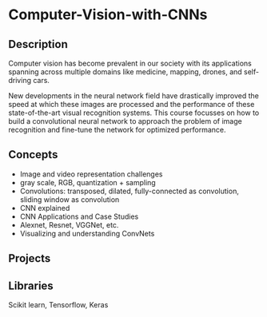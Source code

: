 # Computer-Vision-with-CNNs

## Description

Computer vision has become prevalent in our society with its applications spanning across multiple domains like medicine, mapping, drones, and self-driving cars.

New developments in the neural network field have drastically improved the speed at which these images are processed and the performance of these state-of-the-art visual recognition systems. This course focusses on how to build a convolutional neural network to approach the problem of image recognition and fine-tune the network for optimized performance.

## Concepts
- Image and video representation challenges
- gray scale, RGB, quantization + sampling
- Convolutions: transposed, dilated, fully-connected as convolution, sliding window as convolution
- CNN explained
- CNN Applications and Case Studies
- Alexnet, Resnet, VGGNet, etc.
- Visualizing and understanding ConvNets

## Projects

## Libraries
Scikit learn, Tensorflow, Keras


